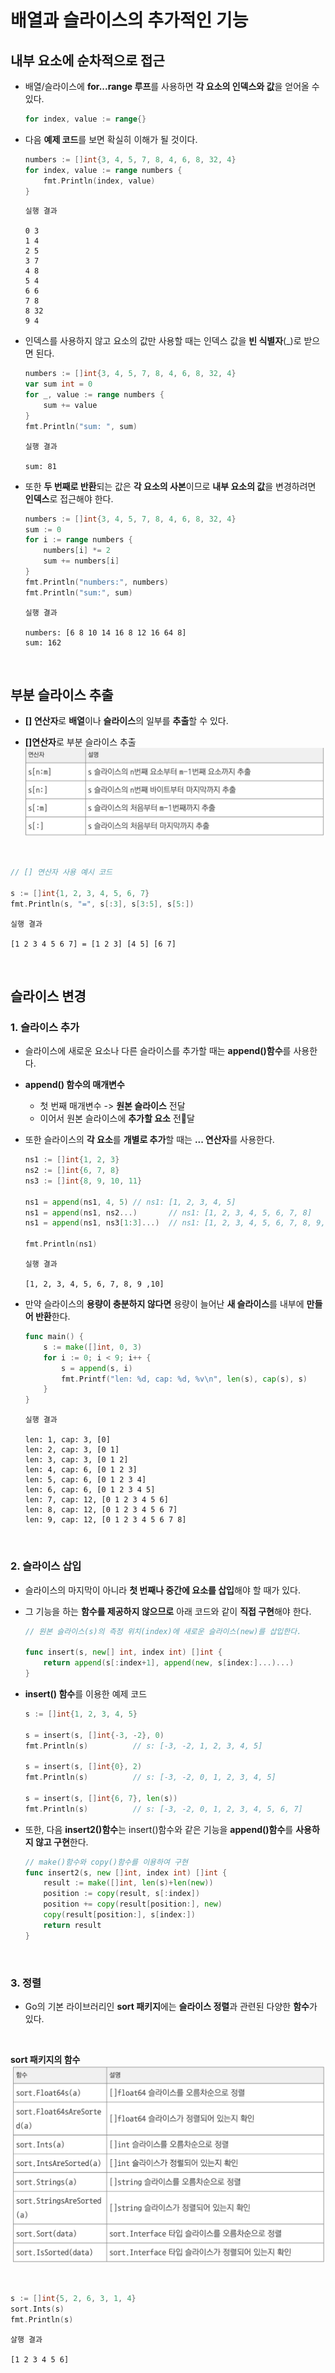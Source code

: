 # **배열과 슬라이스의 추가적인 기능**

## **내부 요소에 순차적으로 접근**
- 배열/슬라이스에 **for...range 루프**를 사용하면 **각 요소의 인덱스와 값**을 얻어올 수 있다.
    ~~~go
    for index, value := range{}
    ~~~
- 다음 **예제 코드**를 보면 확실히 이해가 될 것이다.
    ~~~go
    numbers := []int{3, 4, 5, 7, 8, 4, 6, 8, 32, 4}
    for index, value := range numbers {
        fmt.Println(index, value)
    }
    ~~~
    ~~~
    실행 결과

    0 3
    1 4
    2 5
    3 7
    4 8
    5 4
    6 6
    7 8
    8 32
    9 4
    ~~~

- 인덱스를 사용하지 않고 요소의 값만 사용할 때는 인덱스 값을 **빈 식별자**(_)로 받으면 된다.
    ~~~go
    numbers := []int{3, 4, 5, 7, 8, 4, 6, 8, 32, 4}
    var sum int = 0
    for _, value := range numbers {
        sum += value
    }
    fmt.Println("sum: ", sum)
    ~~~
    ~~~
    실행 결과

    sum: 81
    ~~~

- 또한 **두 번째로 반환**되는 값은 **각 요소의 사본**이므로 **내부 요소의 값**을 변경하려면 **인덱스**로 접근해야 한다.
    ~~~go
    numbers := []int{3, 4, 5, 7, 8, 4, 6, 8, 32, 4}
	sum := 0
	for i := range numbers {
		numbers[i] *= 2
		sum += numbers[i]
	}
	fmt.Println("numbers:", numbers)
	fmt.Println("sum:", sum)
    ~~~
    ~~~
    실행 결과

    numbers: [6 8 10 14 16 8 12 16 64 8]
    sum: 162
    ~~~

<br>

## **부분 슬라이스 추출**
- **[] 연산자**로 **배열**이나 **슬라이스**의 일부를 **추출**할 수 있다.

- **[]연산자**로 부분 슬라이스 추출
![slice_operate](../../img/slice_operate.png)

<br>

~~~go
// [] 연산자 사용 예시 코드

s := []int{1, 2, 3, 4, 5, 6, 7}
fmt.Println(s, "=", s[:3], s[3:5], s[5:])
~~~
~~~
실행 결과

[1 2 3 4 5 6 7] = [1 2 3] [4 5] [6 7]
~~~

<br>

## **슬라이스 변경**

### **1. 슬라이스 추가**
- 슬라이스에 새로운 요소나 다른 슬라이스를 추가할 때는 **append()함수**를 사용한다.

- **append() 함수의 매개변수**
    - 첫 번째 매개변수 -> **원본 슬라이스** 전달
    - 이어서 원본 슬라이스에 **추가할 요소** 전달

- 또한 슬라이스의 **각 요소**를 **개별로 추가**할 때는 **... 연산자**를 사용한다.

    ~~~go
    ns1 := []int{1, 2, 3}
	ns2 := []int{6, 7, 8}
	ns3 := []int{8, 9, 10, 11}

	ns1 = append(ns1, 4, 5)	// ns1: [1, 2, 3, 4, 5]
	ns1 = append(ns1, ns2...)		// ns1: [1, 2, 3, 4, 5, 6, 7, 8]
	ns1 = append(ns1, ns3[1:3]...)	// ns1: [1, 2, 3, 4, 5, 6, 7, 8, 9, 10]

	fmt.Println(ns1)
    ~~~
    ~~~
    실행 결과

    [1, 2, 3, 4, 5, 6, 7, 8, 9 ,10]
    ~~~

- 만약 슬라이스의 **용량이 충분하지 않다면** 용량이 늘어난 **새 슬라이스**를 내부에 **만들어 반환**한다.
    ~~~go
    func main() {
        s := make([]int, 0, 3)
        for i := 0; i < 9; i++ {
            s = append(s, i)
            fmt.Printf("len: %d, cap: %d, %v\n", len(s), cap(s), s)
        }
    }
    ~~~
    ~~~
    실행 결과

    len: 1, cap: 3, [0]
    len: 2, cap: 3, [0 1]
    len: 3, cap: 3, [0 1 2]
    len: 4, cap: 6, [0 1 2 3]
    len: 5, cap: 6, [0 1 2 3 4]
    len: 6, cap: 6, [0 1 2 3 4 5]
    len: 7, cap: 12, [0 1 2 3 4 5 6]
    len: 8, cap: 12, [0 1 2 3 4 5 6 7]
    len: 9, cap: 12, [0 1 2 3 4 5 6 7 8]
    ~~~
<br>

### **2. 슬라이스 삽입**
- 슬라이스의 마지막이 아니라 **첫 번째나 중간에 요소를 삽입**해야 할 때가 있다.

- 그 기능을 하는 **함수를 제공하지 않으므로** 아래 코드와 같이 **직접 구현**해야 한다.
    ~~~go
    // 원본 슬라이스(s)의 측정 위치(index)에 새로운 슬라이스(new)를 삽입한다.

    func insert(s, new[] int, index int) []int {
	    return append(s[:index+1], append(new, s[index:]...)...)
    }
    ~~~

- **insert() 함수**를 이용한 예제 코드
    ~~~go
    s := []int{1, 2, 3, 4, 5}

	s = insert(s, []int{-3, -2}, 0)
	fmt.Println(s)			// s: [-3, -2, 1, 2, 3, 4, 5]

	s = insert(s, []int{0}, 2)
	fmt.Println(s)			// s: [-3, -2, 0, 1, 2, 3, 4, 5]

	s = insert(s, []int{6, 7}, len(s))
	fmt.Println(s)			// s: [-3, -2, 0, 1, 2, 3, 4, 5, 6, 7]
    ~~~

- 또한, 다음 **insert2()함수**는 insert()함수와 같은 기능을 **append()함수**를 **사용하지 않고 구현**한다.

    ~~~go
    // make()함수와 copy()함수를 이용하여 구현
    func insert2(s, new []int, index int) []int {
        result := make([]int, len(s)+len(new))
        position := copy(result, s[:index])
        position += copy(result[position:], new)
        copy(result[position:], s[index:])
        return result
    }
    ~~~

<br>

### **3. 정렬**
- Go의 기본 라이브러리인 **sort 패키지**에는 **슬라이스 정렬**과 관련된 다양한 **함수**가 있다.

<br>

**sort 패키지의 함수**
![slice_sort](../../img/slice_sort.png)

<br>

~~~go
s := []int{5, 2, 6, 3, 1, 4}
sort.Ints(s)
fmt.Println(s)
~~~
~~~
살행 결과

[1 2 3 4 5 6]
~~~